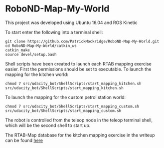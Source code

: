 # RoboND-Map-My-World

This project was developed using Ubuntu 16.04 and ROS Kinetic

To start enter the following into a terminal shell:
```
git clone https://github.com/PatrickMockridge/RoboND-Map-My-World.git
cd RoboND-Map-My-World/catkin_ws
catkin_make
source devel/setup.bash
```
Shell scripts have been created to launch each RTAB mapping exercise easier. First the permissions should be set to executable.
To launch the mapping for the kitchen world:
```
chmod 7 src/udacity_bot/ShellScripts/start_mapping_kitchen.sh
src/udacity_bot/ShellScripts/start_mapping_kitchen.sh
```
To launch the mapping for the custom petrol station world:
```
chmod 7 src/udacity_bot/ShellScripts/start_mapping_custom.sh
src/udacity_bot/ShellScripts/start_mapping_custom.sh
```
The robot is controlled from the teleop node in the teleop terminal shell, which will be the second shell to start up.

The RTAB-Map database for the kitchen mapping exercise in the writeup can be found [here](https://drive.google.com/open?id=1psGbrOJL_c96xulBWIDowe8UYOrSxOuq)
